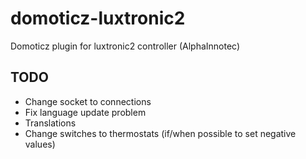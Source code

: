 # domoticz-luxtronic2
Domoticz plugin for luxtronic2 controller (AlphaInnotec)


## TODO
- Change socket to connections
- Fix language update problem
- Translations
- Change switches to thermostats (if/when possible to set negative values)
